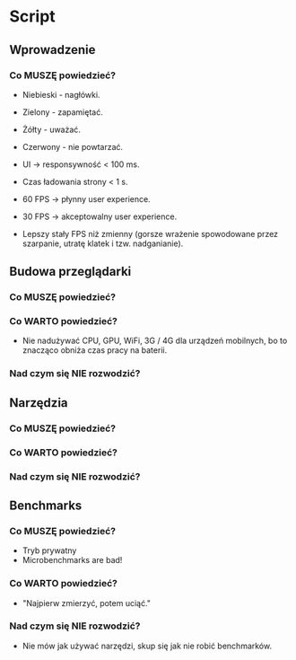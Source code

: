 # Script

## Wprowadzenie

### Co MUSZĘ powiedzieć?

- Niebieski - nagłówki.
- Zielony - zapamiętać.
- Żółty - uważać.
- Czerwony - nie powtarzać.

- UI -> responsywność < 100 ms.
- Czas ładowania strony < 1 s.

- 60 FPS -> płynny user experience.
- 30 FPS -> akceptowalny user experience.

- Lepszy stały FPS niż zmienny (gorsze wrażenie spowodowane przez szarpanie, utratę klatek i tzw. nadganianie).

## Budowa przeglądarki

### Co MUSZĘ powiedzieć?
### Co WARTO powiedzieć?

- Nie nadużywać CPU, GPU, WiFi, 3G / 4G dla urządzeń mobilnych, bo to znacząco obniża czas pracy na baterii.

### Nad czym się NIE rozwodzić?

## Narzędzia

### Co MUSZĘ powiedzieć?
### Co WARTO powiedzieć?
### Nad czym się NIE rozwodzić?

## Benchmarks

### Co MUSZĘ powiedzieć?

- Tryb prywatny
- Microbenchmarks are bad!

### Co WARTO powiedzieć?

- "Najpierw zmierzyć, potem uciąć."

### Nad czym się NIE rozwodzić?

- Nie mów jak używać narzędzi, skup się jak nie robić benchmarków.
